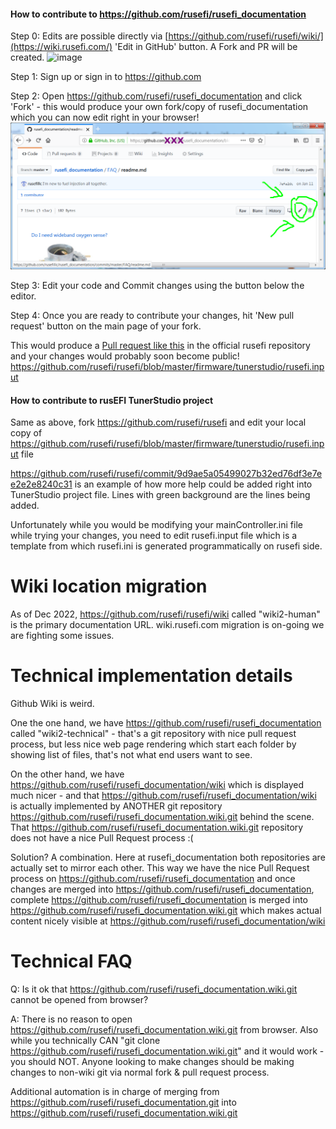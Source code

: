 
#### How to contribute to https://github.com/rusefi/rusefi_documentation

Step 0: Edits are possible directly via [https://github.com/rusefi/rusefi/wiki/](https://wiki.rusefi.com/) 'Edit in GitHub' button. A Fork and PR will be created.
![image](https://user-images.githubusercontent.com/22799428/200407238-74b1fd66-e6b1-46cc-a7b8-398f5c5b41f6.png)

Step 1: Sign up or sign in to https://github.com

Step 2: Open https://github.com/rusefi/rusefi_documentation and click 'Fork' - this would produce your own fork/copy of rusefi_documentation which you can now edit right in your browser!
![editor](FAQ/github_online_editor.png)  

Step 3: Edit your code and Commit changes using the button below the editor.

Step 4: Once you are ready to contribute your changes, hit 'New pull request' button on the main page of your fork.

This would produce a [Pull request like this](https://github.com/rusefi/rusefi_documentation/pull/3) in the official rusefi repository and your changes would probably soon become public!   
https://github.com/rusefi/rusefi/blob/master/firmware/tunerstudio/rusefi.input


#### How to contribute to rusEFI TunerStudio project


Same as above, fork https://github.com/rusefi/rusefi and edit your local copy of
https://github.com/rusefi/rusefi/blob/master/firmware/tunerstudio/rusefi.input file

https://github.com/rusefi/rusefi/commit/9d9ae5a05499027b32ed76df3e7ee2e2e8240c31 is an example of how more help could be added
right into TunerStudio project file. Lines with green background are the lines being added.

Unfortunately while you would be modifying your mainController.ini file while trying your changes, you need to edit rusefi.input file which
is a template from which rusefi.ini is generated programmatically on rusefi side.

# Wiki location migration

As of Dec 2022, https://github.com/rusefi/rusefi/wiki called "wiki2-human" is the primary documentation URL. wiki.rusefi.com migration is on-going we are fighting some issues. 


# Technical implementation details

Github Wiki is weird.

One the one hand, we have https://github.com/rusefi/rusefi_documentation called "wiki2-technical" - that's a git repository with nice pull
request process, but less nice web page rendering which start each folder by showing list of files, that's not what end users want to see. 


On the other hand, we have https://github.com/rusefi/rusefi_documentation/wiki which is displayed much nicer - and 
that https://github.com/rusefi/rusefi_documentation/wiki is actually implemented by ANOTHER git repository 
https://github.com/rusefi/rusefi_documentation.wiki.git behind the scene. That https://github.com/rusefi/rusefi_documentation.wiki.git repository does not have a nice Pull Request process :(

Solution? A combination. Here at rusefi_documentation both repositories are actually set to mirror each other.
This way we have the nice Pull Request process on https://github.com/rusefi/rusefi_documentation and once changes are
merged into https://github.com/rusefi/rusefi_documentation, complete https://github.com/rusefi/rusefi_documentation is merged
into https://github.com/rusefi/rusefi_documentation.wiki.git which makes actual content nicely visible at https://github.com/rusefi/rusefi_documentation/wiki 


# Technical FAQ

Q: Is it ok that https://github.com/rusefi/rusefi_documentation.wiki.git cannot be opened from browser?

A: There is no reason to open https://github.com/rusefi/rusefi_documentation.wiki.git from browser. Also while you technically
CAN "git clone https://github.com/rusefi/rusefi_documentation.wiki.git" and it would work -
 you should NOT. Anyone looking to make changes should be making changes to non-wiki git via normal fork & pull request process.
 
Additional automation is in charge of merging from https://github.com/rusefi/rusefi_documentation.git into https://github.com/rusefi/rusefi_documentation.wiki.git 

